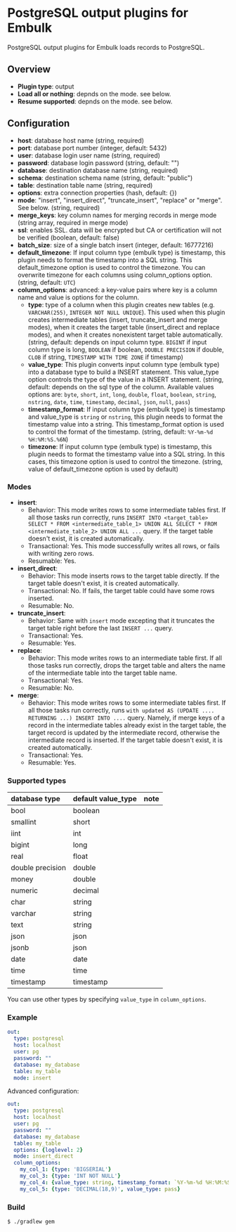 # PostgreSQL output plugins for Embulk

PostgreSQL output plugins for Embulk loads records to PostgreSQL.

## Overview

* **Plugin type**: output
* **Load all or nothing**: depnds on the mode. see below.
* **Resume supported**: depnds on the mode. see below.

## Configuration

- **host**: database host name (string, required)
- **port**: database port number (integer, default: 5432)
- **user**: database login user name (string, required)
- **password**: database login password (string, default: "")
- **database**: destination database name (string, required)
- **schema**: destination schema name (string, default: "public")
- **table**: destination table name (string, required)
- **options**: extra connection properties (hash, default: {})
- **mode**: "insert", "insert_direct", "truncate_insert", "replace" or "merge". See below. (string, required)
- **merge_keys**: key column names for merging records in merge mode (string array, required in merge mode)
- **ssl**: enables SSL. data will be encrypted but CA or certification will not be verified (boolean, default: false)
- **batch_size**: size of a single batch insert (integer, default: 16777216)
- **default_timezone**: If input column type (embulk type) is timestamp, this plugin needs to format the timestamp into a SQL string. This default_timezone option is used to control the timezone. You can overwrite timezone for each columns using column_options option. (string, default: `UTC`)
- **column_options**: advanced: a key-value pairs where key is a column name and value is options for the column.
  - **type**: type of a column when this plugin creates new tables (e.g. `VARCHAR(255)`, `INTEGER NOT NULL UNIQUE`). This used when this plugin creates intermediate tables (insert, truncate_insert and merge modes), when it creates the target table (insert_direct and replace modes), and when it creates nonexistent target table automatically. (string, default: depends on input column type. `BIGINT` if input column type is long, `BOOLEAN` if boolean, `DOUBLE PRECISION` if double, `CLOB` if string, `TIMESTAMP WITH TIME ZONE` if timestamp)
  - **value_type**: This plugin converts input column type (embulk type) into a database type to build a INSERT statement. This value_type option controls the type of the value in a INSERT statement. (string, default: depends on the sql type of the column. Available values options are: `byte`, `short`, `int`, `long`, `double`, `float`, `boolean`, `string`, `nstring`, `date`, `time`, `timestamp`, `decimal`, `json`, `null`, `pass`)
  - **timestamp_format**: If input column type (embulk type) is timestamp and value_type is `string` or `nstring`, this plugin needs to format the timestamp value into a string. This timestamp_format option is used to control the format of the timestamp. (string, default: `%Y-%m-%d %H:%M:%S.%6N`)
  - **timezone**: If input column type (embulk type) is timestamp, this plugin needs to format the timestamp value into a SQL string. In this cases, this timezone option is used to control the timezone. (string, value of default_timezone option is used by default)

### Modes

* **insert**:
  * Behavior: This mode writes rows to some intermediate tables first. If all those tasks run correctly, runs `INSERT INTO <target_table> SELECT * FROM <intermediate_table_1> UNION ALL SELECT * FROM <intermediate_table_2> UNION ALL ...` query. If the target table doesn't exist, it is created automatically.
  * Transactional: Yes. This mode successfully writes all rows, or fails with writing zero rows.
  * Resumable: Yes.
* **insert_direct**:
  * Behavior: This mode inserts rows to the target table directly. If the target table doesn't exist, it is created automatically.
  * Transactional: No. If fails, the target table could have some rows inserted.
  * Resumable: No.
* **truncate_insert**:
  * Behavior: Same with `insert` mode excepting that it truncates the target table right before the last `INSERT ...` query.
  * Transactional: Yes.
  * Resumable: Yes.
* **replace**:
  * Behavior: This mode writes rows to an intermediate table first. If all those tasks run correctly, drops the target table and alters the name of the intermediate table into the target table name.
  * Transactional: Yes.
  * Resumable: No.
* **merge**:
  * Behavior: This mode writes rows to some intermediate tables first. If all those tasks run correctly, runs `with updated AS (UPDATE .... RETURNING ...) INSERT INTO ....` query. Namely, if merge keys of a record in the intermediate tables already exist in the target table, the target record is updated by the intermediate record, otherwise the intermediate record is inserted. If the target table doesn't exist, it is created automatically.
  * Transactional: Yes.
  * Resumable: Yes.

### Supported types

|database type|default value_type|note|
|:--|:--|:--|
|bool|boolean||
|smallint|short||
iint|int||
|bigint|long||
|real|float||
|double precision|double||
|money|double||
|numeric|decimal||
|char|string||
|varchar|string||
|text|string||
|json|json||
|jsonb|json||
|date|date||
|time|time||
|timestamp|timestamp||

You can use other types by specifying `value_type` in `column_options`.

### Example

```yaml
out:
  type: postgresql
  host: localhost
  user: pg
  password: ""
  database: my_database
  table: my_table
  mode: insert
```

Advanced configuration:

```yaml
out:
  type: postgresql
  host: localhost
  user: pg
  password: ""
  database: my_database
  table: my_table
  options: {loglevel: 2}
  mode: insert_direct
  column_options:
    my_col_1: {type: 'BIGSERIAL'}
    my_col_3: {type: 'INT NOT NULL'}
    my_col_4: {value_type: string, timestamp_format: `%Y-%m-%d %H:%M:%S %z`, timezone: '-0700'}
    my_col_5: {type: 'DECIMAL(18,9)', value_type: pass}
```

### Build

```
$ ./gradlew gem
```
